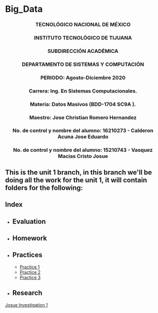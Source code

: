 # Big_Data

### <p align="center" > TECNOLÓGICO NACIONAL DE MÉXICO</p>

### <p align="center" > INSTITUTO TECNOLÓGICO DE TIJUANA</p>

### <p align="center" > SUBDIRECCIÓN ACADÉMICA </p>

### <p align="center" > DEPARTAMENTO DE SISTEMAS Y COMPUTACIÓN </p>

### <p align="center" > PERIODO: Agosto-Diciembre  2020</p>


###  <p align="center">  Carrera: Ing. En Sistemas Computacionales. 
### <p align="center"> Materia: 	Datos Masivos (BDD-1704 SC9A	).</p>

### <p align="center">  Maestro: Jose Christian Romero Hernandez	</p>
### <p align="center">  No. de control y nombre del alumno: 16210273 - Calderon Acuna Jose Eduardo </p>
### <p align="center">  No. de control y nombre del alumno: 15210743 - Vasquez Macias Cristo Josue</p>

## This is the unit 1 branch, in this branch we'll be doing all the work for the unit 1, it will contain folders for the following:

## Index

* ## Evaluation
  
* ## Homework

* ## Practices
  
  * [Practice 1](https://github.com/EduardoCalderon22/Big_Data/tree/Unit_1/Unit_1/Practices/Practice-1)
  * [Practice 2](https://github.com/EduardoCalderon22/Big_Data/tree/Unit_1/Unit_1/Practices/Practice-2)
  * [Practice 3](https://github.com/EduardoCalderon22/Big_Data/tree/Unit_1/Unit_1/Practices/Practice-3)

* ## Research
[Josue Investigation 1](https://github.com/EduardoCalderon22/Big_Data/blob/Unit_1/Unit_1/Research/Vasquez_Macias_Cristo_Josue_15210743.md)


